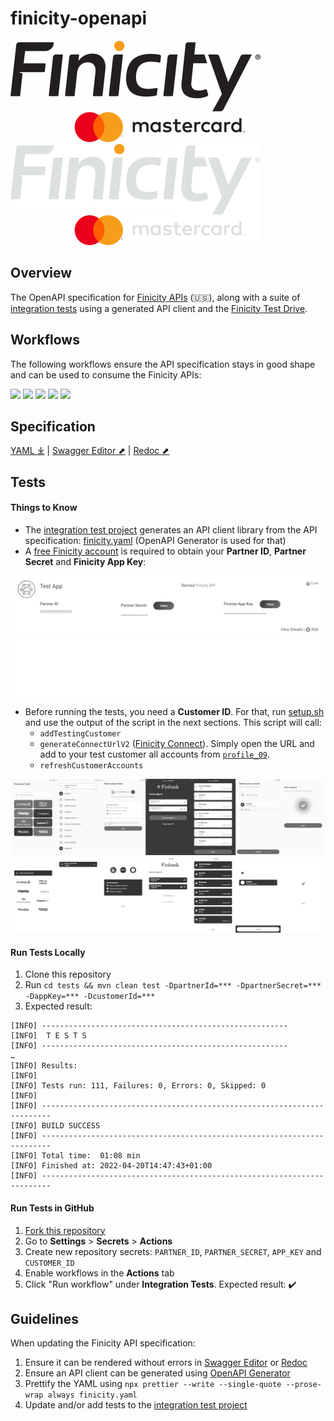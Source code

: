 # finicity-openapi
[![](./res/logo.png)](https://www.finicity.com/#gh-light-mode-only)
[![](./res/logo-dark.png)](https://www.finicity.com/#gh-dark-mode-only)

## Overview

The OpenAPI specification for [Finicity APIs](https://docs.finicity.com/) (🇺🇸), along with a suite of [integration tests](./tests/src/test/java/com/mastercard/finicity/client/api) using a generated API client and the [Finicity Test Drive](https://signup.finicity.com/).

## Workflows

The following workflows ensure the API specification stays in good shape and can be used to consume the Finicity APIs:

[![](https://github.com/FY-Dev-Relations/finicity-openapi/actions/workflows/prettier.yml/badge.svg)](https://github.com/FY-Dev-Relations/finicity-openapi/actions/workflows/prettier.yml)
[![](https://github.com/FY-Dev-Relations/finicity-openapi/actions/workflows/swagger-editor.yml/badge.svg)](https://github.com/FY-Dev-Relations/finicity-openapi/actions/workflows/swagger-editor.yml)
[![](https://github.com/FY-Dev-Relations/finicity-openapi/actions/workflows/redoc.yml/badge.svg)](https://github.com/FY-Dev-Relations/finicity-openapi/actions/workflows/redoc.yml)
[![](https://github.com/FY-Dev-Relations/finicity-openapi/actions/workflows/openapi-generator.yml/badge.svg)](https://github.com/FY-Dev-Relations/finicity-openapi/actions/workflows/openapi-generator.yml)
[![](https://github.com/FY-Dev-Relations/finicity-openapi/actions/workflows/integration.yml/badge.svg)](https://github.com/FY-Dev-Relations/finicity-openapi/actions/workflows/integration.yml)

## Specification
[YAML ⤓](./finicity.yaml) | [Swagger Editor ⬈](https://editor.swagger.io/?url=https%3A%2F%2Fraw.githubusercontent.com%2FFY-Dev-Relations%2Ffinicity-openapi%2Fmain%2Ffinicity.yaml) | [Redoc ⬈](https://redocly.github.io/redoc/?url=https://raw.githubusercontent.com/FY-Dev-Relations/finicity-openapi/main/finicity.yaml)

## Tests
#### Things to Know

* The [integration test project](./tests) generates an API client library from the API specification: [finicity.yaml](./finicity.yaml) (OpenAPI Generator is used for that)
* A [free Finicity account](https://signup.finicity.com/) is required to obtain your **Partner ID**, **Partner Secret** and **Finicity App Key**:

[![](./res/dashboard.png)](./res/dashboard.png?raw=true#gh-light-mode-only)
[![](./res/dashboard-dark.png)](./res/dashboard.png?raw=true#gh-dark-mode-only)

* Before running the tests, you need a **Customer ID**. For that, run [setup.sh](./bin/setup.sh) and use the output of the script in the next sections. This script will call:
  * `addTestingCustomer`
  * `generateConnectUrlV2` ([Finicity Connect](https://docs.finicity.com/)). Simply open the URL and add to your test customer all accounts from [`profile_09`](https://docs.finicity.com/test-the-apis/#test-the-apis-3).
  * `refreshCustomerAccounts`

[![](./res/connect-for-tests.png)](./res/connect-for-tests.png?raw=true#gh-light-mode-only)
[![](./res/connect-for-tests-dark.png)](./res/connect-for-tests.png?raw=true#gh-dark-mode-only)

#### Run Tests Locally

1. Clone this repository
2. Run `cd tests && mvn clean test -DpartnerId=*** -DpartnerSecret=*** -DappKey=*** -DcustomerId=***`
3. Expected result:

```
[INFO] -------------------------------------------------------
[INFO]  T E S T S
[INFO] -------------------------------------------------------
…
[INFO] Results:
[INFO]
[INFO] Tests run: 111, Failures: 0, Errors: 0, Skipped: 0
[INFO]
[INFO] ------------------------------------------------------------------------
[INFO] BUILD SUCCESS
[INFO] ------------------------------------------------------------------------
[INFO] Total time:  01:08 min
[INFO] Finished at: 2022-04-20T14:47:43+01:00
[INFO] ------------------------------------------------------------------------
```

#### Run Tests in GitHub

1. [Fork this repository](https://github.com/FY-Dev-Relations/finicity-openapi/fork)
2. Go to **Settings** > **Secrets** > **Actions**
3. Create new repository secrets: `PARTNER_ID`, `PARTNER_SECRET`, `APP_KEY` and `CUSTOMER_ID`
4. Enable workflows in the **Actions** tab
5. Click "Run workflow" under **Integration Tests**. Expected result: :heavy_check_mark:

## Guidelines

When updating the Finicity API specification:
1. Ensure it can be rendered without errors in [Swagger Editor](https://editor.swagger.io/?url=https%3A%2F%2Fraw.githubusercontent.com%2FFY-Dev-Relations%2Ffinicity-openapi%2Fmain%2Ffinicity.yaml) or [Redoc](https://redocly.github.io/redoc/?url=https://raw.githubusercontent.com/FY-Dev-Relations/finicity-openapi/main/finicity.yaml)
2. Ensure an API client can be generated using [OpenAPI Generator](https://openapi-generator.tech/)
3. Prettify the YAML using `npx prettier --write --single-quote --prose-wrap always finicity.yaml`
4. Update and/or add tests to the [integration test project](./tests)
